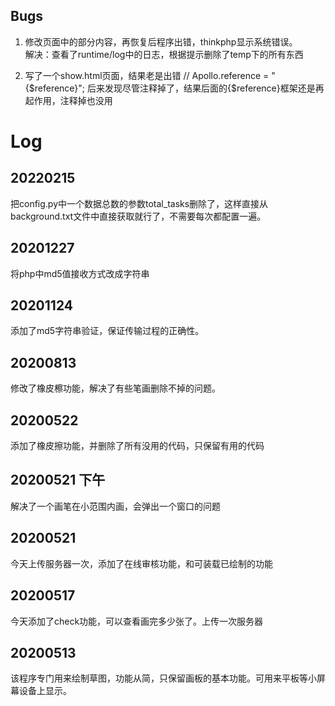 ## Bugs
1. 修改页面中的部分内容，再恢复后程序出错，thinkphp显示系统错误。   
解决：查看了runtime/log中的日志，根据提示删除了temp下的所有东西

2. 写了一个show.html页面，结果老是出错
// Apollo.reference	=	"{$reference}";
后来发现尽管注释掉了，结果后面的{$reference}框架还是再起作用，注释掉也没用


# Log
## 20220215  
把config.py中一个数据总数的参数total_tasks删除了，这样直接从background.txt文件中直接获取就行了，不需要每次都配置一遍。

## 20201227
将php中md5值接收方式改成字符串

## 20201124
添加了md5字符串验证，保证传输过程的正确性。

## 20200813
修改了橡皮檫功能，解决了有些笔画删除不掉的问题。

## 20200522 
添加了橡皮擦功能，并删除了所有没用的代码，只保留有用的代码

## 20200521 下午
解决了一个画笔在小范围内画，会弹出一个窗口的问题

## 20200521
今天上传服务器一次，添加了在线审核功能，和可装载已绘制的功能

## 20200517
今天添加了check功能，可以查看画完多少张了。上传一次服务器

## 20200513
该程序专门用来绘制草图，功能从简，只保留画板的基本功能。可用来平板等小屏幕设备上显示。













